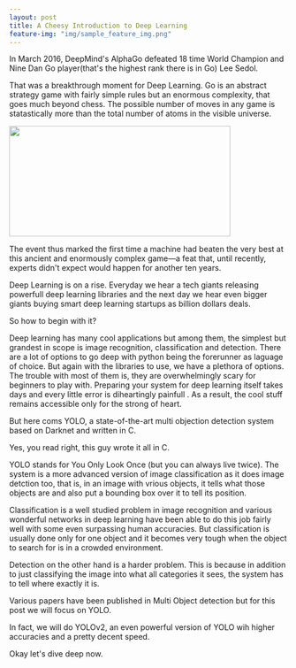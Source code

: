```yaml
---
layout: post
title: A Cheesy Introduction to Deep Learning
feature-img: "img/sample_feature_img.png"
---
```

In March 2016, DeepMind's AlphaGo defeated 18 time World Champion and Nine Dan Go player(that's the highest rank there is in Go) Lee Sedol.

That was a breakthrough moment for Deep Learning. Go is an abstract strategy game with fairly simple rules but an enormous complexity, that goes much beyond chess. The possible number of moves in any game is statastically more than the total number of atoms in the visible universe. 


<img align="middle" src="https://github.com/vermashresth/vermashresth.github.io/blob/master/img/alphago.png" width="400" height="200" >

The event thus marked the first time a machine had beaten the very best at this ancient and enormously complex game—a feat that, until recently, experts didn't expect would happen for another ten years.

Deep Learning is on a rise. Everyday we hear a tech giants releasing powerfull deep learning libraries and the next day we hear even bigger giants buying smart deep learning startups as billion dollars deals.

So how to begin with it?

Deep learning has many cool applications but among them, the simplest but grandest in scope is image recognition, classification and detection. There are a lot of options to go deep with python being the forerunner as laguage of choice. But again with the libraries to use, we have a plethora of options. The trouble with most of them is, they are overwhelmingly scary for beginners to play with. Preparing your system for deep learning itself takes days and every little error is diheartingly painfull . As a result, the cool stuff remains accessible only for the strong of heart.

But here coms YOLO, a state-of-the-art multi objection detection system based on Darknet and written in C.

Yes, you read right, this guy wrote it all in C.

YOLO stands for You Only Look Once (but you can always live twice). The system is a more advanced version of image classification as it does image detction too, that is, in an image with vrious objects, it tells what those objects are and also put a bounding box over it to tell its position.

Classification is a well studied problem in image recognition and various wonderful networks in deep learning have been able to do this job fairly well with some even surpassing human accuracies. But classification is usually done only for one object and it becomes very tough when the object to search for is in a crowded environment.

Detection on the other hand is a harder problem. This is because in addition to just classifying the image into what all categories it sees, the system has to tell where exactly it is.

Various papers have been published in Multi Object detection but for this post we will focus on YOLO.

In fact, we will do YOLOv2, an even powerful version of YOLO wih higher accuracies and a pretty decent speed.

Okay let's dive deep now.




